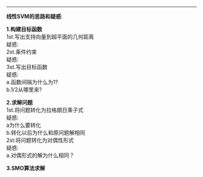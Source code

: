 ___  

**线性SVM的思路和疑惑**:  
  
__1.构建目标函数__  
1st.写出支持向量到超平面的几何距离  
疑惑:  
2st.条件约束  
疑惑:  
3st.写出目标函数  
疑惑:  
a.函数间隔为什么为1?  
b.1/2从哪里来?  
  
__2.求解问题__  
1st.将问题转化为拉格朗日乘子式  
疑惑:  
a为什么要转化  
b.转化以后为什么和原问题解相同  
2st:将问题转化为对偶性形式  
疑惑:  
a.对偶形式的解为什么相同？  
  
__3.SMO算法求解__
       
      
       
  
